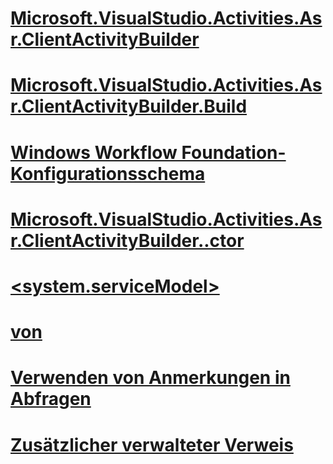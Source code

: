 # [<tracking>](tracking.md)
# [<states>](states.md)
# [<cancelRequestedQueries>](cancelrequestedqueries.md)
# [Microsoft.VisualStudio.Activities.Asr.ClientActivityBuilder](microsoft-visualstudio-activities-asr-clientactivitybuilder.md)
# [<variables>](variables.md)
# [Microsoft.VisualStudio.Activities.Asr.ClientActivityBuilder.Build](microsoft-visualstudio-activities-asr-clientactivitybuilder-build.md)
# [<etwTracking>](etwtracking.md)
# [<activityScheduledQueries>](activityscheduledqueries.md)
# [<activityStateQueries>](activitystatequeries.md)
# [<workflowIdle>](workflowidle.md)
# [<bufferReceive>](bufferreceive.md)
# [<state>](state-of-states.md)
# [<activityScheduledQuery>](activityscheduledquery.md)
# [<states>](states-of-activitystatequery.md)
# [<argument>](argument.md)
# [<activityStateQuery>](activitystatequery.md)
# [<channelSettings>](channelsettings.md)
# [<workflowInstanceQuery>](workflowinstancequery.md)
# [<bookmarkResumptionQueries>](bookmarkresumptionqueries.md)
# [<cancelRequestedQuery>](cancelrequestedquery.md)
# [<sqlWorkflowInstanceStore>](sqlworkflowinstancestore.md)
# [Windows Workflow Foundation-Konfigurationsschema](index.md)
# [Microsoft.VisualStudio.Activities.Asr.ClientActivityBuilder..ctor](microsoft-visualstudio-activities-asr-clientactivitybuilder-ctor.md)
# [<system.serviceModel>](system-servicemodel-of-workflow.md)
# [<behavior> von <serviceBehaviors>](behavior-of-servicebehaviors-of-workflow.md)
# [<workflowInstanceManagement>](workflowinstancemanagement.md)
# [<state>](state.md)
# [<workflowUnhandledException>](workflowunhandledexception.md)
# [<participants>](participants.md)
# [<workflow>](workflow.md)
# [<serviceBehaviors>](servicebehaviors-of-workflow.md)
# [Verwenden von Anmerkungen in Abfragen](using-annotation-in-queries.md)
# [<workflowInstanceQueries>](workflowinstancequeries.md)
# [<faultPropagationQuery>](faultpropagationquery.md)
# [<customTrackingQueries>](customtrackingqueries.md)
# [<customTrackingQuery>](customtrackingquery.md)
# [<variable>](variable.md)
# [Zusätzlicher verwalteter Verweis](additional-managed-reference.md)
# [<add>](add-of-participants.md)
# [<behaviors>](behaviors-of-workflow.md)
# [<sendMessageChannelCache>](sendmessagechannelcache.md)
# [<bookmarkResumptionQuery>](bookmarkresumptionquery.md)
# [<factorySettings>](factorysettings.md)
# [<trackingProfile>](trackingprofile.md)
# [<arguments>](arguments.md)
# [<faultPropagationQueries>](faultpropagationqueries.md)
